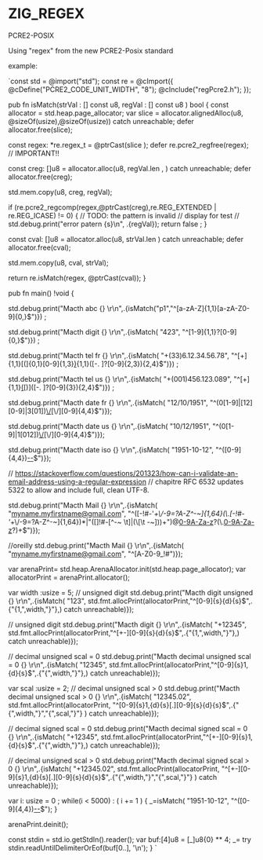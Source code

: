 # ZIG_REGEX
PCRE2-POSIX  
  
  


Using "regex" from the new PCRE2-Posix standard

example:


`const std = @import("std");
const re = @cImport({
  @cDefine("PCRE2_CODE_UNIT_WIDTH", "8");
  @cInclude("regPcre2.h");
});

pub fn isMatch(strVal : [] const  u8, regVal : [] const  u8 ) bool {
  const allocator = std.heap.page_allocator;
  var slice  = allocator.alignedAlloc(u8, @sizeOf(usize),@sizeOf(usize)) catch unreachable;
  defer allocator.free(slice);

  const regex: *re.regex_t = @ptrCast(slice );
  defer re.pcre2_regfree(regex); // IMPORTANT!!

  const creg: []u8 = allocator.alloc(u8, regVal.len ,  ) catch unreachable;
  defer allocator.free(creg);

  std.mem.copy(u8, creg, regVal);

  if (re.pcre2_regcomp(regex,@ptrCast(creg),re.REG_EXTENDED | re.REG_ICASE) != 0) {
    // TODO: the pattern is invalid
    // display for test 
    // std.debug.print("error patern {s}\n", .{regVal});
    return false ;
  }

  const cval: []u8 = allocator.alloc(u8, strVal.len ) catch unreachable;
  defer allocator.free(cval);

  std.mem.copy(u8, cval, strVal);

  return re.isMatch(regex, @ptrCast(cval));
}




pub fn main() !void {


  std.debug.print("Macth abc {} \r\n",.{isMatch("p1","^[a-zA-Z]{1,1}[a-zA-Z0-9]{0,}$")}) ;

  std.debug.print("Macth digit {} \r\n",.{isMatch(
  "423",
  "^[1-9]{1,1}?[0-9]{0,}$")}) ;

  std.debug.print("Macth tel fr {} \r\n",.{isMatch(
  "+(33)6.12.34.56.78",
  "^[+]{1,1}[(]{0,1}[0-9]{1,3}[)]([0-9]{1,3}){1,1}([-. ]?[0-9]{2,3}){2,4}$")}) ;

  std.debug.print("Macth tel us {} \r\n",.{isMatch(
  "+(001)456.123.089",
  "^[+]{1,1}[(]([0-9]{3,3})[)]([-. ]?[0-9]{3}){2,4}$")}) ;
  
  std.debug.print("Macth date fr {} \r\n",.{isMatch(
  "12/10/1951",
  "^(0[1-9]|[12][0-9]|3[01])[\\/](0[1-9]|1[012])[\\/][0-9]{4,4}$")});


  std.debug.print("Macth date us {} \r\n",.{isMatch(
  "10/12/1951",
  "^(0[1-9]|1[012])[\\/](0[1-9]|[12][0-9]|3[01])[\\/][0-9]{4,4}$")});

  std.debug.print("Macth date iso {} \r\n",.{isMatch(
  "1951-10-12",
  "^([0-9]{4,4})[-](0[1-9]|1[012])[-](0[1-9]|[12][0-9]|3[01])$")});


  // https://stackoverflow.com/questions/201323/how-can-i-validate-an-email-address-using-a-regular-expression
  // chapitre RFC 6532 updates 5322 to allow and include full, clean UTF-8.

  std.debug.print("Macth Mail {} \r\n",.{isMatch(
  "myname.myfirstname@gmail.com",
  "^([-!#-\'*+\\/-9=?A-Z^-~]{1,64}(\\.[-!#-\'*+\\/-9=?A-Z^-~]{1,64})*|\"([]!#-[^-~ \t]|(\\[\t -~]))+\")@[0-9A-Za-z]([0-9A-Za-z-]{0,61}[0-9A-Za-z])?(\\.[0-9A-Za-z]([0-9A-Za-z-]{0,61}[0-9A-Za-z])?)+$")});

  //oreilly
  std.debug.print("Macth Mail {} \r\n",.{isMatch(
  "myname.myfirstname@gmail.com",
  "^[A-Z0-9_!#$%&'*+/=?`{|}~^.-]+@[A-Z0-9.-]+$")});


  var arenaPrint= std.heap.ArenaAllocator.init(std.heap.page_allocator);
  var allocatorPrint = arenaPrint.allocator();


  var width :usize = 5;
  // unsigned digit
  std.debug.print("Macth digit unsigned {} \r\n",.{isMatch(
  "123",
  std.fmt.allocPrint(allocatorPrint,"^[0-9]{s}{d}{s}$",.{"{1,",width,"}"},) catch unreachable)});

  // unsigned digit
  std.debug.print("Macth digit {} \r\n",.{isMatch(
  "+12345",
  std.fmt.allocPrint(allocatorPrint,"^[+-][0-9]{s}{d}{s}$",.{"{1,",width,"}"},) catch unreachable)});

  
  // decimal unsigned  scal = 0
  std.debug.print("Macth decimal unsigned  scal = 0 {} \r\n",.{isMatch(
  "12345",
  std.fmt.allocPrint(allocatorPrint,"^[0-9]{s}1,{d}{s}$",.{"{",width,"}"},) catch unreachable)});

  var scal :usize = 2;
  // decimal unsigned  scal > 0
  std.debug.print("Macth decimal unsigned  scal > 0 {} \r\n",.{isMatch(
  "12345.02",
  std.fmt.allocPrint(allocatorPrint,
  "^[0-9]{s}1,{d}{s}[.][0-9]{s}{d}{s}$",.{"{",width,"}","{",scal,"}"}
  ) catch unreachable)});


  
  // decimal signed   scal = 0
  std.debug.print("Macth decimal signed  scal = 0 {} \r\n",.{isMatch(
  "+12345",
  std.fmt.allocPrint(allocatorPrint,"^[+-][0-9]{s}1,{d}{s}$",.{"{",width,"}"},) catch unreachable)});


  // decimal unsigned  scal > 0
  std.debug.print("Macth decimal signed  scal > 0 {} \r\n",.{isMatch(
  "+12345.02",
  std.fmt.allocPrint(allocatorPrint,
  "^[+-][0-9]{s}1,{d}{s}[.][0-9]{s}{d}{s}$",.{"{",width,"}","{",scal,"}"}
  ) catch unreachable)});

  var i: usize = 0 ;
  while(i < 5000) : ( i += 1 ) {
  _=isMatch(
  "1951-10-12",
  "^([0-9]{4,4})[-](0[1-9]|1[012])[-](0[1-9]|[12][0-9]|3[01])$");
  }

arenaPrint.deinit();

const stdin = std.io.getStdIn().reader();
var buf:[4]u8 = [_]u8{0} ** 4;
  _= try stdin.readUntilDelimiterOrEof(buf[0..], '\n');
}
`
